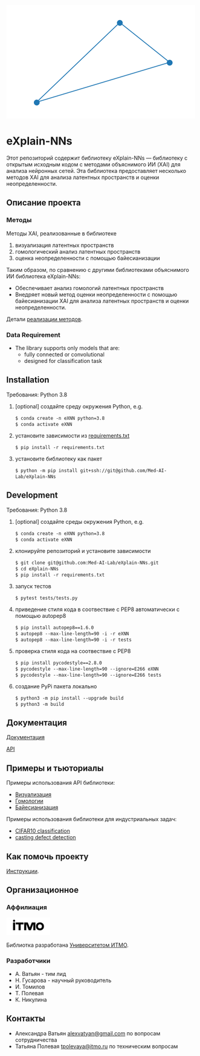 ![logo](/docs/logo.png)

# eXplain-NNs
Этот репозиторий содержит библиотеку eXplain-NNs — библиотеку с открытым исходным кодом с методами объяснимого ИИ (XAI) для анализа нейронных сетей. Эта библиотека предоставляет несколько методов XAI для анализа латентных пространств и оценки неопределенности.

## Описание проекта

### Методы
Методы XAI, реализованные в библиотеке
1. визуализация латентных пространств
1. гомологический анализ латентных пространств
1. оценка неопределенности с помощью байесианизации

Таким образом, по сравнению с другими библиотеками объяснимого ИИ библиотека eXplain-NNs:
* Обеспечивает анализ гомологий латентных пространств
* Внедряет новый метод оценки неопределенности с помощью байесианизации XAI для анализа латентных пространств и оценки неопределенности.

Детали [реализации методов](/docs/methods.md).

### Data Requirement
* The library supports only models that are:
    * fully connected or convolutional
    * designed for classification task

## Installation
Требования: Python 3.8
1. [optional] создайте среду окружения Python, e.g.
    ```
    $ conda create -n eXNN python=3.8
    $ conda activate eXNN
    ```
1. установите зависимости из [requirements.txt](/requirements.txt)
    ```
    $ pip install -r requirements.txt
    ```
1. установите библиотеку как пакет
    ```
    $ python -m pip install git+ssh://git@github.com/Med-AI-Lab/eXplain-NNs
    ```


## Development
Требования: Python 3.8
1. [optional] создайте среды окружения Python, e.g.
    ```
    $ conda create -n eXNN python=3.8
    $ conda activate eXNN
    ```
1. клонируйте репозиторий и установите зависимости
    ```
    $ git clone git@github.com:Med-AI-Lab/eXplain-NNs.git
    $ cd eXplain-NNs
    $ pip install -r requirements.txt
    ```
1. запуск тестов
    ```
    $ pytest tests/tests.py
    ```
1. приведение стиля кода в соотвествие с PEP8 автоматически с помощью autopep8
    ```
    $ pip install autopep8==1.6.0
    $ autopep8 --max-line-length=90 -i -r eXNN
    $ autopep8 --max-line-length=90 -i -r tests
    ```
1. проверка стиля кода на соотвествие с PEP8
    ```
    $ pip install pycodestyle==2.8.0
    $ pycodestyle --max-line-length=90 --ignore=E266 eXNN
    $ pycodestyle --max-line-length=90 --ignore=E266 tests
    ```
1. создание PyPi пакета локально
    ```
    $ python3 -m pip install --upgrade build
    $ python3 -m build
    ```

## Документация
[Документация](https://med-ai-lab.github.io/eXplain-NNs-documentation/)

[API](https://med-ai-lab.github.io/eXplain-NNs-documentation/api_docs/eXNN.html)


## Примеры и тьюториалы
Примеры использования API библиотеки:
* [Визуализация](/examples/minimal/Visualization.ipynb)
* [Гомологии](/examples/minimal/Homologies.ipynb)
* [Байесианизация](/examples/minimal/Bayesianization.ipynb)

Примеры использования библиотеки для индустриальных задач:
* [CIFAR10 classification](/examples/CIFAR10)
* [casting defect detection](/examples/casting)

## Как помочь проекту
[Инструкции](/docs/contribution.md).

## Организационное
### Аффилиация
![itmo_logo](/docs/itmo_logo_small.png)

Библиотка разработана [Университетом ИТМО](https://itmo.ru/).

### Разработчики
* А. Ватьян - тим лид
* Н. Гусарова - научный руководитель
* И. Томилов
* Т. Полевая
* К. Никулина

## Контакты
* Александра Ватьян alexvatyan@gmail.com по вопросам сотрудничества
* Татьяна Полевая tpolevaya@itmo.ru по техническим вопросам